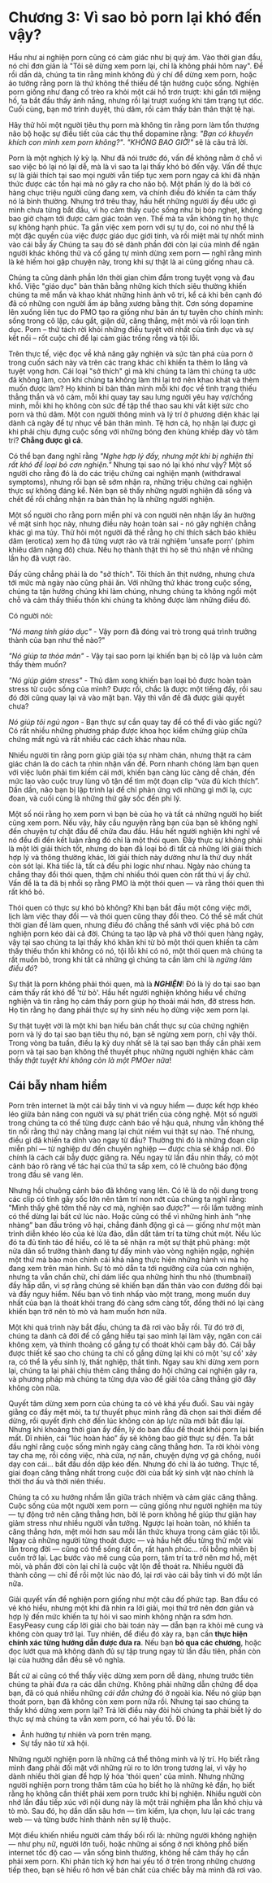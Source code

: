 # Chương 3: Vì sao bỏ porn lại khó đến vậy?

Hầu như ai nghiện porn cũng có cảm giác như bị quỷ ám. Vào thời gian đầu, nó chỉ đơn giản là "Tôi sẽ dừng xem porn lại, chỉ là không phải hôm nay". Để rồi dần dà, chúng ta tin rằng mình không đủ ý chí để dừng xem porn, hoặc ảo tưởng rằng porn là thứ không thể thiếu để tận hưởng cuộc sống. Nghiện porn giống như đang cố trèo ra khỏi một cái hố trơn trượt: khi gần tới miệng hố, ta bắt đầu thấy ánh nắng, nhưng rồi lại trượt xuống khi tâm trạng tụt dốc. Cuối cùng, bạn mở trình duyệt, thủ dâm, rồi cảm thấy bản thân thật tệ hại.

Hãy thử hỏi một người tiêu thụ porn mà không tin rằng porn làm tổn thương não bộ hoặc sự điều tiết của các thụ thể dopamine rằng: *"Bạn có khuyến khích con mình xem porn không?"*. *"KHÔNG BAO GIỜ!"* sẽ là câu trả lời.

Porn là một nghịch lý kỳ lạ. Như đã nói trước đó, vấn đề không nằm ở chỗ vì sao việc bỏ lại nó lại dễ, mà là vì sao ta lại thấy khó bỏ đến vậy. Vấn đề thực sự là giải thích tại sao mọi người vẫn tiếp tục xem porn ngay cả khi đã nhận thức được các tổn hại mà nó gây ra cho não bộ. Một phần lý do là bởi có hàng chục triệu người cũng đang xem, và chính điều đó khiến ta cảm thấy nó là bình thường. Nhưng trớ trêu thay, hầu hết những người ấy đều ước gì mình chưa từng bắt đầu, vì họ cảm thấy cuộc sống như bị bóp nghẹt, không bao giờ chạm tới được cảm giác toàn vẹn. Thế mà ta vẫn không tin họ thực sự không hạnh phúc. Ta gắn việc xem porn với sự tự do, coi nó như thể là một đặc quyền của việc được giáo dục giới tính, và rồi miệt mài tự nhốt mình vào cái bẫy ấy Chúng ta sau đó sẽ dành phần đời còn lại của mình để ngăn người khác không thử và cố gắng tự mình dừng xem porn — nghĩ rằng mình là kẻ hiếm hoi gặp chuyện này, trong khi sự thật là ai cũng giống nhau cả.

Chúng ta cũng dành phần lớn thời gian chìm đắm trong tuyệt vọng và đau khổ. Việc "giáo dục" bản thân bằng những kích thích siêu thường khiến chúng ta mê mẩn và khao khát những hình ảnh vô tri, kể cả khi bên cạnh đó đã có những con người ấm áp bằng xương bằng thịt. Cơn sóng dopamine lên xuống liên tục do PMO tạo ra giống như bản án tự tuyên cho chính mình: sống trong cô lập, cáu gắt, giận dữ, căng thẳng, mệt mỏi và rối loạn tình dục. Porn – thứ tách rời khỏi những điều tuyệt vời nhất của tình dục và sự kết nối – rốt cuộc chỉ để lại cảm giác trống rỗng và tội lỗi.

Trên thực tế, việc đọc về khả năng gây nghiện và sức tàn phá của porn ở trong cuốn sách này và trên các trang khác chỉ khiến ta thêm lo lắng và tuyệt vọng hơn. Cái loại "sở thích" gì mà khi chúng ta làm thì chúng ta ước đã không làm, còn khi chúng ta không làm thì lại trở nên khao khát và thèm muốn được làm? Họ khinh bỉ bản thân mình mỗi khi đọc về tình trạng thiếu thẳng thắn và vô cảm, mỗi khi quay tay sau lưng người yêu hay vợ/chồng mình, mỗi khi họ không còn sức để tập thể thao sau khi vắt kiệt sức cho porn và thủ dâm. Một con người thông minh và lý trí ở phương diện khác lại dành cả ngày để tự nhục về bản thân mình. Tệ hơn cả, họ nhận lại được gì khi phải chịu đựng cuộc sống với những bóng đen khủng khiếp dày vò tâm trí? **Chẳng được gì cả**.

Có thể bạn đang nghĩ rằng *"Nghe hợp lý đấy, nhưng một khi bị nghiện thì rất khó để loại bỏ cơn nghiện."* Nhưng tại sao nó lại khó như vậy? Một số người cho rằng đó là do các triệu chứng cai nghiện mạnh (withdrawal symptoms), nhưng rồi bạn sẽ sớm nhận ra, những triệu chứng cai nghiện thực sự không đáng kể. Nên bạn sẽ thấy những người nghiện đã sống và chết để rồi chẳng nhận ra bản thân họ là những người nghiện.

Một số người cho rằng porn miễn phí và con người nên nhận lấy ân hưởng về mặt sinh học này, nhưng điều này hoàn toàn sai - nó gây nghiện chẳng khác gì ma túy. Thử hỏi một người đã thề rằng họ chỉ thích sách báo khiêu dâm (erotica) xem họ đã từng vượt rào và trải nghiệm 'unsafe porn' (phim khiêu dâm nặng đô) chưa. Nếu họ thành thật thì họ sẽ thú nhận về những lần họ đã vượt rào.

Đấy cũng chẳng phải là do "sở thích". Tôi thích ăn thịt nướng, nhưng chưa tới mức mà ngày nào cũng phải ăn. Với những thứ khác trong cuộc sống, chúng ta tận hưởng chúng khi làm chúng, nhưng chúng ta không ngồi một chỗ và cảm thấy thiếu thốn khi chúng ta không được làm những điều đó.

Có người nói:

*"Nó mang tính giáo dục"* - Vậy porn đã đóng vai trò trong quá trình trưởng thành của bạn như thế nào?"

*"Nó giúp ta thỏa mãn"* - Vậy tại sao porn lại khiến bạn bị cô lập và luôn cảm thấy thèm muốn?

*"Nó giúp giảm stress"* - Thủ dâm xong khiến bạn loại bỏ được hoàn toàn stress từ cuộc sống của mình? Được rồi, chắc là được một tiếng đấy, rồi sau đó đời cũng quay lại vả vào mặt bạn. Vậy thì vấn đề đã được giải quyết chưa?

*Nó giúp tôi ngủ ngon* - Bạn thực sự cần quay tay để có thể đi vào giấc ngủ? Có rất nhiều những phương pháp được khoa học kiểm chứng giúp chữa chứng mất ngủ và rất nhiều các cách khác nhau nữa.

Nhiều người tin rằng porn giúp giải tỏa sự nhàm chán, nhưng thật ra cảm giác chán là do cách ta nhìn nhận vấn đề. Porn nhanh chóng làm bạn quen với việc luôn phải tìm kiếm cái mới, khiến bạn càng lúc càng dễ chán, đến mức lao vào cuộc truy lùng vô tận để tìm một đoạn clip “vừa đủ kích thích”. Dần dần, não bạn bị lập trình lại để chỉ phản ứng với những gì mới lạ, cực đoan, và cuối cùng là những thứ gây sốc đến phi lý.

Một số nói rằng họ xem porn vì bạn bè của họ và tất cả những người họ biết cũng xem porn. Nếu vậy, hãy cầu nguyện rằng bạn của bạn sẽ không nghĩ đến chuyện tự chặt đầu để chữa đau đầu. Hầu hết người nghiện khi nghĩ về nó đều đi đến kết luận rằng đó chỉ là một thói quen. Đây thực sự không phải là một lời giải thích tốt, nhưng do bạn đã loại bỏ đi tất cả những lời giải thích hợp lý và thông thường khác, lời giải thích này dường như là thứ duy nhất còn sót lại. Khá tiếc là, tất cả đều phi logic như nhau. Ngày nào chúng ta chẳng thay đổi thói quen, thậm chí nhiều thói quen còn rất thú vị ấy chứ. Vấn đề là ta đã bị nhồi sọ rằng PMO là một thói quen — và rằng thói quen thì rất khó bỏ.

Thói quen có thực sự khó bỏ không? Khi bạn bắt đầu một công việc mới, lịch làm việc thay đổi — và thói quen cũng thay đổi theo. Có thể sẽ mất chút thời gian để làm quen, nhưng điều đó chẳng thể sánh với việc phá bỏ cơn nghiện porn kéo dài cả đời. Chúng ta tạo lập và phá vỡ thói quen hàng ngày, vậy tại sao chúng ta lại thấy khó khăn khi từ bỏ một thói quen khiến ta cảm thấy thiếu thốn khi không có nó, tội lỗi khi có nó, một thói quen mà chúng ta rất muốn bỏ, trong khi tất cả những gì chúng ta cần làm chỉ là *ngừng làm điều đó*?

Sự thật là porn không phải thói quen, mà là ***NGHIỆN***! Đó là lý do tại sao bạn cảm thấy rất khó để 'từ bỏ'. Hầu hết người nghiện không hiểu về chứng nghiện và tin rằng họ cảm thấy porn giúp họ thoải mái hơn, đỡ stress hơn. Họ tin rằng họ đang phải thực sự hy sinh nếu họ dừng việc xem porn lại.

Sự thật tuyệt vời là một khi bạn hiểu bản chất thực sự của chứng nghiện porn và lý do tại sao bạn tiêu thụ nó, bạn sẽ ngừng xem porn, chỉ vậy thôi. Trong vòng ba tuần, điều lạ kỳ duy nhất sẽ là tại sao bạn thấy cần phải xem porn và tại sao bạn không thể thuyết phục những người nghiện khác cảm thấy *thật tuyệt khi không còn là một PMOer nữa*!

## Cái bẫy nham hiểm

Porn trên internet là một cái bẫy tinh vi và nguy hiểm — được kết hợp khéo léo giữa bản năng con người và sự phát triển của công nghệ. Một số người trong chúng ta có thể từng được cảnh báo về hậu quả, nhưng vẫn không thể tin nổi rằng thứ này chẳng mang lại chút niềm vui thật sự nào. Thế nhưng, điều gì đã khiến ta dính vào ngay từ đầu? Thường thì đó là những đoạn clip miễn phí — từ nghiệp dư đến chuyên nghiệp — được chia sẻ khắp nơi. Đó chính là cách cái bẫy được giăng ra. Nếu ngay từ lần đầu nhìn thấy, có một cảnh báo rõ ràng về tác hại của thứ ta sắp xem, có lẽ chuông báo động trong đầu sẽ vang lên.

Nhưng hồi chuông cảnh báo đã không vang lên. Có lẽ là do nội dung trong các clip có tính gây sốc lớn nên tâm trí non nớt của chúng ta nghĩ rằng: "Mình thấy ghê tởm thế này cơ mà, nghiện sao được?" — rồi lầm tưởng mình có thể dừng lại bất cứ lúc nào. Hoặc cũng có thể vì những hình ảnh “nhẹ nhàng” ban đầu trông vô hại, chẳng đánh động gì cả — giống như một màn trình diễn khéo léo của kẻ lừa đảo, dẫn dắt tâm trí ta từng chút một. Nếu lúc đó ta đủ tỉnh táo để hiểu, có lẽ ta sẽ nhận ra một sự thật phũ phàng: một nửa dân số trưởng thành đang tự đẩy mình vào vòng nghiện ngập, nghiện một thứ mà bào mòn chính cái khả năng thực hiện những hành vi mà họ đang xem trên màn hình. Sự tò mò dẫn ta tới ngưỡng cửa của cơn nghiện, nhưng ta vẫn chần chừ, chỉ dám liếc qua những hình thu nhỏ (thumbnail) đầy hấp dẫn, vì sợ rằng chúng sẽ khiến bạn dấn thân vào con đường đồi bại và đầy nguy hiểm. Nếu bạn vô tình nhấp vào một trang, mong muốn duy nhất của bạn là thoát khỏi trang đó càng sớm càng tốt, đồng thời nó lại càng khiến bạn trở nên tò mò và ham muốn hơn nữa.

Một khi quá trình này bắt đầu, chúng ta đã rơi vào bẫy rồi. Từ đó trở đi, chúng ta dành cả đời để cố gắng hiểu tại sao mình lại làm vậy, ngăn con cái không xem, và thỉnh thoảng cố gắng tự cố thoát khỏi cạm bẫy đó. Cái bẫy được thiết kế sao cho chúng ta chỉ cố gắng dừng lại khi có một 'sự cố' xảy ra, có thể là yếu sinh lý, thất nghiệp, thất tình. Ngay sau khi dừng xem porn lại, chúng ta lại phải chịu thêm căng thẳng do hội chứng cai nghiện gây ra, và phương pháp mà chúng ta từng dựa vào để giải tỏa căng thẳng giờ đây không còn nữa.

Quyết tâm dừng xem porn của chúng ta có vẻ khá yếu đuối. Sau vài ngày giằng co đầy mệt mỏi, ta tự thuyết phục mình rằng đã chọn sai thời điểm để dừng, rồi quyết định chờ đến lúc không còn áp lực nữa mới bắt đầu lại. Nhưng khi khoảng thời gian ấy đến, lý do ban đầu để thoát khỏi porn lại biến mất. Dĩ nhiên, cái “lúc hoàn hảo” ấy sẽ không bao giờ thực sự đến. Ta bắt đầu nghĩ rằng cuộc sống mình ngày càng căng thẳng hơn. Ta rời khỏi vòng tay cha mẹ, rồi công việc, nhà cửa, nợ nần, chuyện dựng vợ gả chồng, nuôi dạy con cái… bắt đầu dồn dập kéo đến. Nhưng đó chỉ là ảo tưởng. Thực tế, giai đoạn căng thẳng nhất trong cuộc đời của bất kỳ sinh vật nào chính là thời thơ ấu và thời niên thiếu.

Chúng ta có xu hướng nhầm lẫn giữa trách nhiệm và cảm giác căng thẳng. Cuộc sống của một người xem porn — cũng giống như người nghiện ma túy — tự động trở nên căng thẳng hơn, bởi lẽ porn không hề giúp thư giãn hay giảm stress như nhiều người vẫn tưởng. Ngược lại hoàn toàn, nó khiến ta căng thẳng hơn, mệt mỏi hơn sau mỗi lần thức khuya trong cảm giác tội lỗi. Ngay cả những người từng thoát được — và hầu hết đều từng thử một vài lần trong đời — cũng có thể sống rất ổn, rất hạnh phúc… rồi bỗng nhiên bị cuốn trở lại. Lạc bước vào mê cung của porn, tâm trí ta trở nên mơ hồ, mệt mỏi, và phần đời còn lại chỉ là cuộc vật lộn để thoát ra. Nhiều người đã thành công — chỉ để rồi một lúc nào đó, lại rơi vào cái bẫy tinh vi đó một lần nữa.

Giải quyết vấn đề nghiện porn giống như một câu đố phức tạp. Ban đầu có vẻ khó hiểu, nhưng một khi đã nhìn ra lời giải, mọi thứ trở nên đơn giản và hợp lý đến mức khiến ta tự hỏi vì sao mình không nhận ra sớm hơn. EasyPeasy cung cấp lời giải cho bài toán này — dẫn bạn ra khỏi mê cung và không còn quay trở lại. Tuy nhiên, để điều đó xảy ra, bạn cần **thực hiện chính xác từng hướng dẫn được đưa ra**. Nếu bạn **bỏ qua các chương**, hoặc đọc lướt qua mà không dành đủ sự tập trung ngay từ lần đầu tiên, phần còn lại của hướng dẫn đều sẽ vô nghĩa.

Bất cứ ai cũng có thể thấy việc dừng xem porn dễ dàng, nhưng trước tiên chúng ta phải đưa ra các dẫn chứng. Không phải những dẫn chứng để dọa bạn, đã có quá nhiều những *cái dẫn chứng* đó ở ngoài kia. Nếu nó giúp bạn thoát porn, bạn đã không còn xem porn nữa rồi. Nhưng tại sao chúng ta thấy khó dừng xem porn lại? Trả lời điều này đòi hỏi chúng ta phải biết lý do thực sự mà chúng ta vẫn xem porn, có hai yếu tố. Đó là:

- Ảnh hưởng tự nhiên và porn trên mạng.
- Sự tẩy não từ xã hội.

Những người nghiện porn là những cá thể thông minh và lý trí. Họ biết rằng mình đang phải đối mặt với những rủi ro to lớn trong tương lai, vì vậy họ dành nhiều thời gian để hợp lý hóa 'thói quen' của mình. Nhưng những người nghiện porn trong thâm tâm của họ biết họ là những kẻ đần, họ biết rằng họ không cần thiết phải xem porn trước khi bị nghiện. Nhiều người còn nhớ lần đầu tiếp xúc với nội dung này là một trải nghiệm pha lẫn khó chịu và tò mò. Sau đó, họ dần dấn sâu hơn — tìm kiếm, lựa chọn, lưu lại các trang web — và từng bước hình thành nên sự lệ thuộc.

Một điều khiến nhiều người cảm thấy bối rối là: những người không nghiện — như phụ nữ, người lớn tuổi, hoặc những ai sống ở nơi không phổ biến internet tốc độ cao — vẫn sống bình thường, không hề cảm thấy họ cần phải xem porn. Khi phân tích kỹ hơn hai yếu tố ở trên trong những chương tiếp theo, bạn sẽ hiểu rõ hơn về bản chất của chiếc bẫy mà mình đã rơi vào.